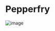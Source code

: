 # Pepperfry
![image](https://user-images.githubusercontent.com/33842130/180645154-950c6ee7-0831-4bf6-82bc-060e0ede576e.png)
